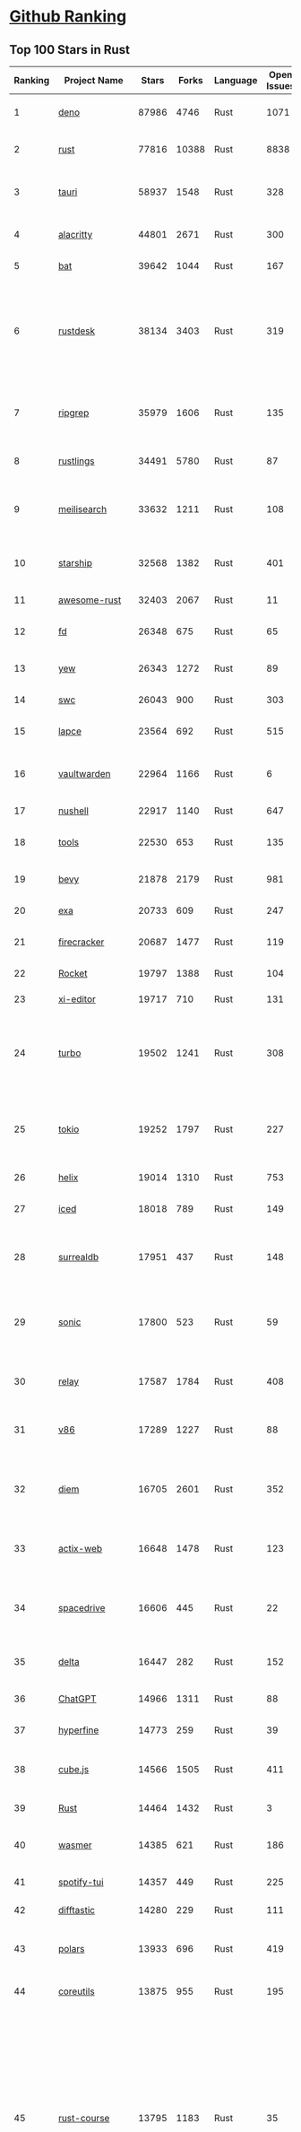 [Github Ranking](../README.md)
==========

## Top 100 Stars in Rust

| Ranking | Project Name | Stars | Forks | Language | Open Issues | Description | Last Commit |
| ------- | ------------ | ----- | ----- | -------- | ----------- | ----------- | ----------- |
| 1 | [deno](https://github.com/denoland/deno) | 87986 | 4746 | Rust | 1071 | A modern runtime for JavaScript and TypeScript. | 2023-02-16T09:58:52Z |
| 2 | [rust](https://github.com/rust-lang/rust) | 77816 | 10388 | Rust | 8838 | Empowering everyone to build reliable and efficient software. | 2023-02-16T09:36:15Z |
| 3 | [tauri](https://github.com/tauri-apps/tauri) | 58937 | 1548 | Rust | 328 | Build smaller, faster, and more secure desktop applications with a web frontend. | 2023-02-15T22:10:46Z |
| 4 | [alacritty](https://github.com/alacritty/alacritty) | 44801 | 2671 | Rust | 300 | A cross-platform, OpenGL terminal emulator. | 2023-02-15T21:40:36Z |
| 5 | [bat](https://github.com/sharkdp/bat) | 39642 | 1044 | Rust | 167 | A cat(1) clone with wings. | 2023-02-13T22:08:09Z |
| 6 | [rustdesk](https://github.com/rustdesk/rustdesk) | 38134 | 3403 | Rust | 319 | Open source virtual / remote desktop infrastructure for everyone! The open source TeamViewer alternative. Display and control your PC and Android devices from anywhere at anytime. | 2023-02-16T09:38:28Z |
| 7 | [ripgrep](https://github.com/BurntSushi/ripgrep) | 35979 | 1606 | Rust | 135 | ripgrep recursively searches directories for a regex pattern while respecting your gitignore | 2023-02-12T05:46:21Z |
| 8 | [rustlings](https://github.com/rust-lang/rustlings) | 34491 | 5780 | Rust | 87 | :crab: Small exercises to get you used to reading and writing Rust code! | 2023-02-16T07:37:17Z |
| 9 | [meilisearch](https://github.com/meilisearch/meilisearch) | 33632 | 1211 | Rust | 108 | A lightning-fast search engine that fits effortlessly into your apps, websites, and workflow. | 2023-02-16T09:54:04Z |
| 10 | [starship](https://github.com/starship/starship) | 32568 | 1382 | Rust | 401 | ☄🌌️  The minimal, blazing-fast, and infinitely customizable prompt for any shell! | 2023-02-16T07:34:59Z |
| 11 | [awesome-rust](https://github.com/rust-unofficial/awesome-rust) | 32403 | 2067 | Rust | 11 | A curated list of Rust code and resources. | 2023-02-15T14:00:15Z |
| 12 | [fd](https://github.com/sharkdp/fd) | 26348 | 675 | Rust | 65 | A simple, fast and user-friendly alternative to 'find' | 2023-02-07T13:43:43Z |
| 13 | [yew](https://github.com/yewstack/yew) | 26343 | 1272 | Rust | 89 | Rust / Wasm framework for building client web apps | 2023-02-10T18:02:18Z |
| 14 | [swc](https://github.com/swc-project/swc) | 26043 | 900 | Rust | 303 | Rust-based platform for the Web | 2023-02-16T05:11:47Z |
| 15 | [lapce](https://github.com/lapce/lapce) | 23564 | 692 | Rust | 515 | Lightning-fast and Powerful Code Editor written in Rust | 2023-02-16T08:40:49Z |
| 16 | [vaultwarden](https://github.com/dani-garcia/vaultwarden) | 22964 | 1166 | Rust | 6 | Unofficial Bitwarden compatible server written in Rust, formerly known as bitwarden_rs | 2023-02-16T06:18:47Z |
| 17 | [nushell](https://github.com/nushell/nushell) | 22917 | 1140 | Rust | 647 | A new type of shell | 2023-02-16T07:54:28Z |
| 18 | [tools](https://github.com/rome/tools) | 22530 | 653 | Rust | 135 | Unified developer tools for JavaScript, TypeScript, and the web | 2023-02-15T22:46:59Z |
| 19 | [bevy](https://github.com/bevyengine/bevy) | 21878 | 2179 | Rust | 981 | A refreshingly simple data-driven game engine built in Rust | 2023-02-16T07:43:47Z |
| 20 | [exa](https://github.com/ogham/exa) | 20733 | 609 | Rust | 247 | A modern replacement for ‘ls’. | 2023-02-04T12:51:14Z |
| 21 | [firecracker](https://github.com/firecracker-microvm/firecracker) | 20687 | 1477 | Rust | 119 | Secure and fast microVMs for serverless computing. | 2023-02-16T09:46:18Z |
| 22 | [Rocket](https://github.com/SergioBenitez/Rocket) | 19797 | 1388 | Rust | 104 | A web framework for Rust. | 2023-02-15T22:50:02Z |
| 23 | [xi-editor](https://github.com/xi-editor/xi-editor) | 19717 | 710 | Rust | 131 | A modern editor with a backend written in Rust. | 2023-02-01T16:30:16Z |
| 24 | [turbo](https://github.com/vercel/turbo) | 19502 | 1241 | Rust | 308 | Incremental bundler and build system optimized for JavaScript and TypeScript, written in Rust – including Turbopack and Turborepo. | 2023-02-16T09:38:31Z |
| 25 | [tokio](https://github.com/tokio-rs/tokio) | 19252 | 1797 | Rust | 227 | A runtime for writing reliable asynchronous applications with Rust. Provides I/O, networking, scheduling, timers, ... | 2023-02-16T01:57:28Z |
| 26 | [helix](https://github.com/helix-editor/helix) | 19014 | 1310 | Rust | 753 | A post-modern modal text editor. | 2023-02-16T09:41:43Z |
| 27 | [iced](https://github.com/iced-rs/iced) | 18018 | 789 | Rust | 149 | A cross-platform GUI library for Rust, inspired by Elm | 2023-02-15T14:36:01Z |
| 28 | [surrealdb](https://github.com/surrealdb/surrealdb) | 17951 | 437 | Rust | 148 | A scalable, distributed, collaborative, document-graph database, for the realtime web | 2023-02-15T21:46:10Z |
| 29 | [sonic](https://github.com/valeriansaliou/sonic) | 17800 | 523 | Rust | 59 | 🦔 Fast, lightweight & schema-less search backend. An alternative to Elasticsearch that runs on a few MBs of RAM. | 2023-01-08T19:14:14Z |
| 30 | [relay](https://github.com/facebook/relay) | 17587 | 1784 | Rust | 408 | Relay is a JavaScript framework for building data-driven React applications. | 2023-02-15T00:15:37Z |
| 31 | [v86](https://github.com/copy/v86) | 17289 | 1227 | Rust | 88 | x86 virtualization in your browser, recompiling x86 to wasm on the fly | 2023-01-06T15:35:16Z |
| 32 | [diem](https://github.com/diem/diem) | 16705 | 2601 | Rust | 352 | Diem’s mission is to build a trusted and innovative financial network that empowers people and businesses around the world. | 2023-02-16T07:53:32Z |
| 33 | [actix-web](https://github.com/actix/actix-web) | 16648 | 1478 | Rust | 123 | Actix Web is a powerful, pragmatic, and extremely fast web framework for Rust. | 2023-02-13T23:48:09Z |
| 34 | [spacedrive](https://github.com/spacedriveapp/spacedrive) | 16606 | 445 | Rust | 22 | Spacedrive is an open source cross-platform file explorer, powered by a virtual distributed filesystem written in Rust. | 2023-02-16T08:58:44Z |
| 35 | [delta](https://github.com/dandavison/delta) | 16447 | 282 | Rust | 152 | A syntax-highlighting pager for git, diff, and grep output | 2023-02-09T06:02:53Z |
| 36 | [ChatGPT](https://github.com/lencx/ChatGPT) | 14966 | 1311 | Rust | 88 | 🔮 ChatGPT Desktop Application (Mac, Windows and Linux) | 2023-02-15T15:55:33Z |
| 37 | [hyperfine](https://github.com/sharkdp/hyperfine) | 14773 | 259 | Rust | 39 | A command-line benchmarking tool | 2023-02-01T11:37:44Z |
| 38 | [cube.js](https://github.com/cube-js/cube.js) | 14566 | 1505 | Rust | 411 | 📊  Cube — The Semantic Layer for Building Data Applications | 2023-02-15T20:01:01Z |
| 39 | [Rust](https://github.com/TheAlgorithms/Rust) | 14464 | 1432 | Rust | 3 |  All Algorithms implemented in Rust  | 2023-02-15T18:28:14Z |
| 40 | [wasmer](https://github.com/wasmerio/wasmer) | 14385 | 621 | Rust | 186 | 🚀 The leading WebAssembly Runtime supporting WASI and Emscripten | 2023-02-16T06:41:00Z |
| 41 | [spotify-tui](https://github.com/Rigellute/spotify-tui) | 14357 | 449 | Rust | 225 | Spotify for the terminal written in Rust 🚀 | 2023-01-20T22:39:05Z |
| 42 | [difftastic](https://github.com/Wilfred/difftastic) | 14280 | 229 | Rust | 111 | a structural diff that understands syntax 🟥🟩 | 2023-02-12T08:45:54Z |
| 43 | [polars](https://github.com/pola-rs/polars) | 13933 | 696 | Rust | 419 | Fast multi-threaded, hybrid-out-of-core DataFrame library in Rust \| Python \| Node.js | 2023-02-16T09:59:25Z |
| 44 | [coreutils](https://github.com/uutils/coreutils) | 13875 | 955 | Rust | 195 | Cross-platform Rust rewrite of the GNU coreutils | 2023-02-16T07:17:52Z |
| 45 | [rust-course](https://github.com/sunface/rust-course) | 13795 | 1183 | Rust | 35 | “连续六年成为全世界最受喜爱的语言，无 GC 也无需手动内存管理、极高的性能和安全性、过程/OO/函数式编程、优秀的包管理、JS 未来基石" — 工作之余的第二语言来试试 Rust 吧。<<Rust语言圣经>>拥有全面且深入的讲解、生动贴切的示例、德芙般丝滑的内容，甚至还有JS程序员关注的 WASM 和 Deno 等专题。这可能是目前最用心的 Rust 中文学习教程 / Book  | 2023-02-16T06:00:09Z |
| 46 | [RustPython](https://github.com/RustPython/RustPython) | 13605 | 922 | Rust | 231 | A Python Interpreter written in Rust | 2023-02-16T08:38:53Z |
| 47 | [egui](https://github.com/emilk/egui) | 13428 | 940 | Rust | 345 | egui: an easy-to-use immediate mode GUI in Rust that runs on both web and native | 2023-02-15T19:14:12Z |
| 48 | [anki](https://github.com/ankitects/anki) | 13225 | 1654 | Rust | 99 | Anki for desktop computers | 2023-02-16T09:53:21Z |
| 49 | [vector](https://github.com/vectordotdev/vector) | 12732 | 1009 | Rust | 1596 | A high-performance observability data pipeline. | 2023-02-16T07:23:43Z |
| 50 | [tikv](https://github.com/tikv/tikv) | 12645 | 1911 | Rust | 950 | Distributed transactional key-value database, originally created to complement TiDB | 2023-02-16T09:20:11Z |
| 51 | [mdBook](https://github.com/rust-lang/mdBook) | 12518 | 1285 | Rust | 353 | Create book from markdown files. Like Gitbook but implemented in Rust | 2023-02-15T13:26:00Z |
| 52 | [navi](https://github.com/denisidoro/navi) | 12484 | 454 | Rust | 47 | An interactive cheatsheet tool for the command-line | 2022-12-21T11:06:29Z |
| 53 | [gitui](https://github.com/extrawurst/gitui) | 12287 | 386 | Rust | 99 | Blazing 💥 fast terminal-ui for git written in rust 🦀 | 2023-02-16T02:57:53Z |
| 54 | [book](https://github.com/rust-lang/book) | 11544 | 2717 | Rust | 167 | The Rust Programming Language | 2023-02-14T23:53:18Z |
| 55 | [ruffle](https://github.com/ruffle-rs/ruffle) | 11493 | 579 | Rust | 2322 | A Flash Player emulator written in Rust | 2023-02-16T05:47:30Z |
| 56 | [wasmtime](https://github.com/bytecodealliance/wasmtime) | 11449 | 911 | Rust | 466 | A fast and secure runtime for WebAssembly | 2023-02-16T06:12:08Z |
| 57 | [rust-analyzer](https://github.com/rust-lang/rust-analyzer) | 11410 | 1172 | Rust | 1161 | A Rust compiler front-end for IDEs | 2023-02-16T08:46:10Z |
| 58 | [hyper](https://github.com/hyperium/hyper) | 11240 | 1322 | Rust | 174 | An HTTP library for Rust | 2023-02-15T15:23:00Z |
| 59 | [Pake](https://github.com/tw93/Pake) | 11091 | 820 | Rust | 6 | 🤱🏻 Turn any webpage into a desktop app with Rust.  🤱🏻 很简单的用 Rust 打包网页生成很小的桌面 App | 2023-02-15T11:19:22Z |
| 60 | [carbonyl](https://github.com/fathyb/carbonyl) | 10935 | 247 | Rust | 27 | Chromium running inside your terminal | 2023-02-15T20:03:21Z |
| 61 | [static-analysis](https://github.com/analysis-tools-dev/static-analysis) | 10890 | 1224 | Rust | 3 | ⚙️ A curated list of static analysis (SAST) tools and linters for all programming languages, config files, build tools, and more. The focus is on tools which improve code quality. | 2023-02-15T22:04:27Z |
| 62 | [tree-sitter](https://github.com/tree-sitter/tree-sitter) | 10858 | 619 | Rust | 350 | An incremental parsing system for programming tools | 2023-02-16T02:24:13Z |
| 63 | [clap](https://github.com/clap-rs/clap) | 10685 | 886 | Rust | 208 | A full featured, fast Command Line Argument Parser for Rust | 2023-02-15T17:34:46Z |
| 64 | [just](https://github.com/casey/just) | 10674 | 267 | Rust | 153 | 🤖 Just a command runner | 2023-02-09T06:18:44Z |
| 65 | [rust-raspberrypi-OS-tutorials](https://github.com/rust-embedded/rust-raspberrypi-OS-tutorials) | 10433 | 628 | Rust | 1 | :books: Learn to write an embedded OS in Rust :crab: | 2022-12-30T20:30:34Z |
| 66 | [zola](https://github.com/getzola/zola) | 10310 | 734 | Rust | 174 | A fast static site generator in a single binary with everything built-in. https://www.getzola.org | 2023-02-14T20:13:57Z |
| 67 | [fnm](https://github.com/Schniz/fnm) | 10299 | 297 | Rust | 89 | 🚀 Fast and simple Node.js version manager, built in Rust | 2023-02-15T20:25:17Z |
| 68 | [solana](https://github.com/solana-labs/solana) | 10018 | 2765 | Rust | 812 | Web-Scale Blockchain for fast, secure, scalable, decentralized apps and marketplaces. | 2023-02-16T09:59:43Z |
| 69 | [zellij](https://github.com/zellij-org/zellij) | 10017 | 307 | Rust | 380 | A terminal workspace with batteries included | 2023-02-16T08:18:22Z |
| 70 | [diesel](https://github.com/diesel-rs/diesel) | 9912 | 875 | Rust | 96 | A safe, extensible ORM and Query Builder for Rust | 2023-02-16T07:46:23Z |
| 71 | [cargo](https://github.com/rust-lang/cargo) | 9812 | 1924 | Rust | 1350 | The Rust package manager | 2023-02-16T04:15:17Z |
| 72 | [tui-rs](https://github.com/fdehau/tui-rs) | 9731 | 456 | Rust | 91 | Build terminal user interfaces and dashboards using Rust | 2023-02-11T17:30:31Z |
| 73 | [py-spy](https://github.com/benfred/py-spy) | 9730 | 347 | Rust | 94 | Sampling profiler for Python programs | 2023-02-09T02:21:20Z |
| 74 | [neovide](https://github.com/neovide/neovide) | 9545 | 375 | Rust | 336 | No Nonsense Neovim Client in Rust | 2023-02-10T14:52:01Z |
| 75 | [czkawka](https://github.com/qarmin/czkawka) | 9522 | 267 | Rust | 229 | Multi functional app to find duplicates, empty folders, similar images etc. | 2023-02-13T17:20:18Z |
| 76 | [zoxide](https://github.com/ajeetdsouza/zoxide) | 9354 | 340 | Rust | 29 | A smarter cd command. Supports all major shells. | 2023-02-13T03:42:53Z |
| 77 | [RustScan](https://github.com/RustScan/RustScan) | 9196 | 670 | Rust | 89 | 🤖 The Modern Port Scanner 🤖 | 2023-02-04T00:43:33Z |
| 78 | [lsd](https://github.com/Peltoche/lsd) | 9193 | 305 | Rust | 93 | The next gen ls command | 2023-02-02T16:21:03Z |
| 79 | [xsv](https://github.com/BurntSushi/xsv) | 9171 | 290 | Rust | 108 | A fast CSV command line toolkit written in Rust. | 2022-12-22T10:10:37Z |
| 80 | [comprehensive-rust](https://github.com/google/comprehensive-rust) | 9079 | 409 | Rust | 36 | This is the Rust course used by the Android team at Google. It provides you the material to quickly teach Rust to everyone. | 2023-02-16T09:21:02Z |
| 81 | [rust-clippy](https://github.com/rust-lang/rust-clippy) | 8946 | 1177 | Rust | 1625 | A bunch of lints to catch common mistakes and improve your Rust code. Book: https://doc.rust-lang.org/clippy/ | 2023-02-16T09:52:00Z |
| 82 | [spotifyd](https://github.com/Spotifyd/spotifyd) | 8622 | 407 | Rust | 58 | A spotify daemon | 2023-02-02T00:24:07Z |
| 83 | [axum](https://github.com/tokio-rs/axum) | 8580 | 595 | Rust | 18 | Ergonomic and modular web framework built with Tokio, Tower, and Hyper | 2023-02-16T09:40:29Z |
| 84 | [ruff](https://github.com/charliermarsh/ruff) | 8573 | 261 | Rust | 186 | An extremely fast Python linter, written in Rust. | 2023-02-16T07:34:37Z |
| 85 | [xray](https://github.com/atom-archive/xray) | 8532 | 246 | Rust | 16 | An experimental next-generation Electron-based text editor | 2019-07-22T17:46:06Z |
| 86 | [druid](https://github.com/linebender/druid) | 8529 | 543 | Rust | 257 | A data-first Rust-native UI design toolkit.  | 2023-02-15T15:18:02Z |
| 87 | [talent-plan](https://github.com/pingcap/talent-plan) | 8454 | 1117 | Rust | 96 | open source training courses about distributed database and distributed systems | 2023-01-26T16:44:49Z |
| 88 | [broot](https://github.com/Canop/broot) | 8178 | 193 | Rust | 158 | A new way to see and navigate directory trees : https://dystroy.org/broot | 2023-02-10T14:31:06Z |
| 89 | [rayon](https://github.com/rayon-rs/rayon) | 8034 | 406 | Rust | 152 | Rayon: A data parallelism library for Rust | 2023-02-15T23:15:17Z |
| 90 | [sqlx](https://github.com/launchbadge/sqlx) | 7959 | 821 | Rust | 403 | 🧰 The Rust SQL Toolkit. An async, pure Rust SQL crate featuring compile-time checked queries without a DSL. Supports PostgreSQL, MySQL, SQLite, and MSSQL. | 2023-02-16T10:03:39Z |
| 91 | [substrate](https://github.com/paritytech/substrate) | 7907 | 2523 | Rust | 995 | Substrate: The platform for blockchain innovators | 2023-02-16T09:56:54Z |
| 92 | [amethyst](https://github.com/amethyst/amethyst) | 7878 | 774 | Rust | 0 | Data-oriented and data-driven game engine written in Rust | 2021-12-06T18:23:49Z |
| 93 | [universal-android-debloater](https://github.com/0x192/universal-android-debloater) | 7872 | 460 | Rust | 191 | Cross-platform GUI written in Rust using ADB to debloat non-rooted android devices. Improve your privacy, the security and battery life of your device. | 2023-02-15T23:20:47Z |
| 94 | [windows-rs](https://github.com/microsoft/windows-rs) | 7835 | 339 | Rust | 33 | Rust for Windows | 2023-02-15T19:52:02Z |
| 95 | [nom](https://github.com/rust-bakery/nom) | 7736 | 748 | Rust | 183 | Rust parser combinator framework | 2023-02-16T01:50:32Z |
| 96 | [tokei](https://github.com/XAMPPRocky/tokei) | 7711 | 398 | Rust | 92 | Count your code, quickly. | 2023-02-06T15:17:57Z |
| 97 | [warp](https://github.com/seanmonstar/warp) | 7695 | 647 | Rust | 159 | A super-easy, composable, web server framework for warp speeds. | 2023-01-30T13:41:25Z |
| 98 | [actix](https://github.com/actix/actix) | 7694 | 613 | Rust | 35 | Actor framework for Rust. | 2023-01-27T16:50:49Z |
| 99 | [bandwhich](https://github.com/imsnif/bandwhich) | 7661 | 235 | Rust | 52 | Terminal bandwidth utilization tool | 2023-01-22T17:46:27Z |
| 100 | [tantivy](https://github.com/quickwit-oss/tantivy) | 7646 | 459 | Rust | 234 | Tantivy is a full-text search engine library inspired by Apache Lucene and written in Rust | 2023-02-16T06:17:15Z |

